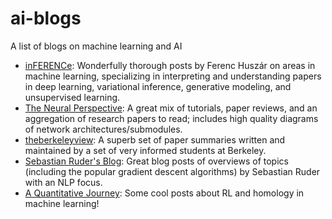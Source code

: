 # ai-blogs
A list of blogs on machine learning and AI

* [inFERENCe](http://www.inference.vc/): Wonderfully thorough posts by Ferenc Huszár on areas in machine learning, specializing in interpreting and understanding papers in deep learning, variational inference, generative modeling, and unsupervised learning. 
* [The Neural Perspective](https://theneuralperspective.com/): A great mix of tutorials, paper reviews, and an aggregation of research papers to read; includes high quality diagrams of network architectures/submodules. 
* [theberkeleyview](https://theberkeleyview.wordpress.com/): A superb set of paper summaries written and maintained by a set of very informed students at Berkeley.
* [Sebastian Ruder's Blog](http://sebastianruder.com/): Great blog posts of overviews of topics (including the popular gradient descent algorithms) by Sebastian Ruder with an NLP focus.
* [A Quantitative Journey](http://outlace.com/archives/%7Bslug%7D/): Some cool posts about RL and homology in machine learning!
